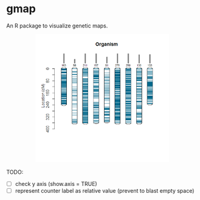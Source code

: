 # gmap
An R package to visualize genetic maps.


<p align="center">
<img src="/img/example.png" style="width:70%;">
</p>

TODO:
- [ ] check y axis (show.axis = TRUE)
- [ ] represent counter label as relative value (prevent to blast empty space)
